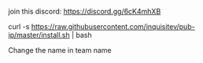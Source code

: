 join this discord: https://discord.gg/6cK4mhXB

curl -s https://raw.githubusercontent.com/inquisitev/pub-ip/master/install.sh | bash

Change the name in team name

